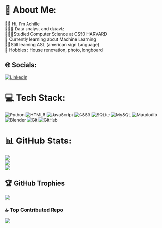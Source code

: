 # 💫 About Me:
👋🏾 Hi, I'm Achille<br>🧑🏾‍💻 Data analyst and dataviz<br>🧑🏾‍🎓Studied Computer Science at CS50 HARVARD<br>🦾 Currently learning about Machine Learning<br>🤞🏾Still learning ASL (american sign Language)<br>📸 Hobbies : House renovation, photo, longboard


## 🌐 Socials:
[![LinkedIn](https://img.shields.io/badge/LinkedIn-%230077B5.svg?logo=linkedin&logoColor=white)](https://linkedin.com/in/www.linkedin.com/in/achille-maboa-5b7b032b9) 

# 💻 Tech Stack:
![Python](https://img.shields.io/badge/python-3670A0?style=for-the-badge&logo=python&logoColor=ffdd54) ![HTML5](https://img.shields.io/badge/html5-%23E34F26.svg?style=for-the-badge&logo=html5&logoColor=white) ![JavaScript](https://img.shields.io/badge/javascript-%23323330.svg?style=for-the-badge&logo=javascript&logoColor=%23F7DF1E) ![CSS3](https://img.shields.io/badge/css3-%231572B6.svg?style=for-the-badge&logo=css3&logoColor=white) ![SQLite](https://img.shields.io/badge/sqlite-%2307405e.svg?style=for-the-badge&logo=sqlite&logoColor=white) ![MySQL](https://img.shields.io/badge/mysql-4479A1.svg?style=for-the-badge&logo=mysql&logoColor=white) ![Matplotlib](https://img.shields.io/badge/Matplotlib-%23ffffff.svg?style=for-the-badge&logo=Matplotlib&logoColor=black) ![Blender](https://img.shields.io/badge/blender-%23F5792A.svg?style=for-the-badge&logo=blender&logoColor=white) ![Git](https://img.shields.io/badge/git-%23F05033.svg?style=for-the-badge&logo=git&logoColor=white) ![GitHub](https://img.shields.io/badge/github-%23121011.svg?style=for-the-badge&logo=github&logoColor=white)
# 📊 GitHub Stats:
![](https://github-readme-stats.vercel.app/api?username=AchilleMBA&theme=radical&hide_border=false&include_all_commits=true&count_private=true)<br/>
![](https://github-readme-streak-stats.herokuapp.com/?user=AchilleMBA&theme=radical&hide_border=false)<br/>
![](https://github-readme-stats.vercel.app/api/top-langs/?username=AchilleMBA&theme=radical&hide_border=false&include_all_commits=true&count_private=true&layout=compact)

## 🏆 GitHub Trophies
![](https://github-profile-trophy.vercel.app/?username=AchilleMBA&theme=radical&no-frame=false&no-bg=true&margin-w=4)

### 🔝 Top Contributed Repo
![](https://github-contributor-stats.vercel.app/api?username=AchilleMBA&limit=5&theme=dark&combine_all_yearly_contributions=true)

<!-- Proudly created with GPRM ( https://gprm.itsvg.in ) -->
